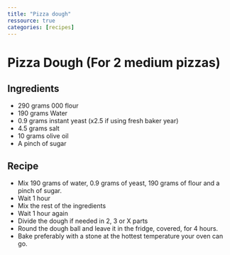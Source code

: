 ```yaml
---
title: "Pizza dough"
ressource: true
categories: [recipes]
---
```



# Pizza Dough (For 2 medium pizzas)

## Ingredients
- 290 grams 000 flour
- 190 grams Water
- 0.9 grams instant yeast (x2.5 if using fresh baker year)
- 4.5 grams salt
- 10 grams olive oil 
- A pinch of sugar

## Recipe
- Mix 190 grams of water, 0.9 grams of yeast, 190 grams of flour and a pinch of sugar.
- Wait 1 hour
- Mix the rest of the ingredients
- Wait 1 hour again
- Divide the dough if needed in 2, 3 or X parts
- Round the dough ball and leave it in the fridge, covered, for 4 hours.
- Bake preferably with a stone at the hottest temperature your oven can go.
